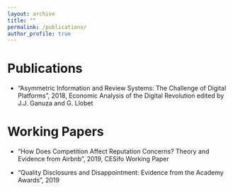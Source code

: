 ```yaml
---
layout: archive
title: ""
permalink: /publications/
author_profile: true
---
```



Publications
======

* “Asymmetric Information and Review Systems: The Challenge of Digital Platforms”, 2018, Economic Analysis of the Digital Revolution edited by J.J. Ganuza and G. Llobet

Working Papers
=====

* “How Does Competition Affect Reputation Concerns? Theory and Evidence from Airbnb”, 2019, CESifo Working Paper

* “Quality Disclosures and Disappointment: Evidence from the Academy Awards”, 2019
